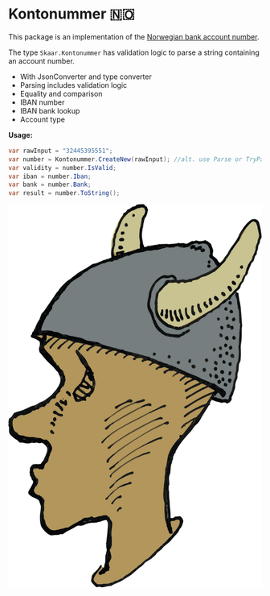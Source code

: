Kontonummer 🇳🇴
===

This package is an implementation of the
[Norwegian bank account number](https://no.wikipedia.org/wiki/Kontonummer).

The type `Skaar.Kontonummer` has validation logic to parse
a string containing an account number.

- With JsonConverter and type converter
- Parsing includes validation logic
- Equality and comparison
- IBAN number
- IBAN bank lookup
- Account type

**Usage:**
```C#
var rawInput = "32445395551";
var number = Kontonummer.CreateNew(rawInput); //alt. use Parse or TryParse
var validity = number.IsValid;
var iban = number.Iban;
var bank = number.Bank;
var result = number.ToString();
```

![Icon](https://raw.githubusercontent.com/oyms/NorwegianTypes/refs/heads/main/.idea/.idea.Skaar.NorwegianTypes/.idea/icon.svg)